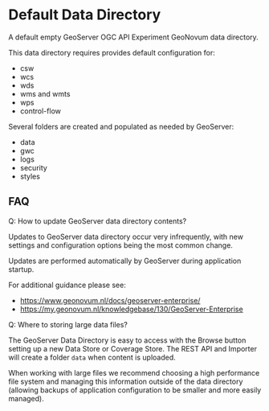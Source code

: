 Default Data Directory
======================

A default empty GeoServer OGC API Experiment GeoNovum data directory.

This data directory requires provides default configuration for:

* csw
* wcs
* wds
* wms and wmts
* wps
* control-flow

Several folders are created and populated as needed by GeoServer:

* data
* gwc
* logs
* security
* styles

FAQ
---

Q: How to update GeoServer data directory contents?

Updates to GeoServer data directory occur very infrequently, with new settings and configuration options being the most common change.

Updates are performed automatically by GeoServer during application startup.

For additional guidance please see:

* https://www.geonovum.nl/docs/geoserver-enterprise/
* https://my.geonovum.nl/knowledgebase/130/GeoServer-Enterprise

Q: Where to storing large data files?

The GeoServer Data Directory is easy to access with the Browse button setting up a new Data Store or Coverage Store.
The REST API and Importer will create a folder `data` when content is uploaded.

When working with large files we recommend choosing a high performance file system and managing this information
outside of the data directory (allowing backups of application configuration to be smaller and more easily managed).
